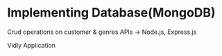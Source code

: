 <h1>Implementing Database(MongoDB)</h1>
<p>Crud operations on customer & genres APIs -> Node.js, Express.js</p>
<p>Vidly Application</p>

